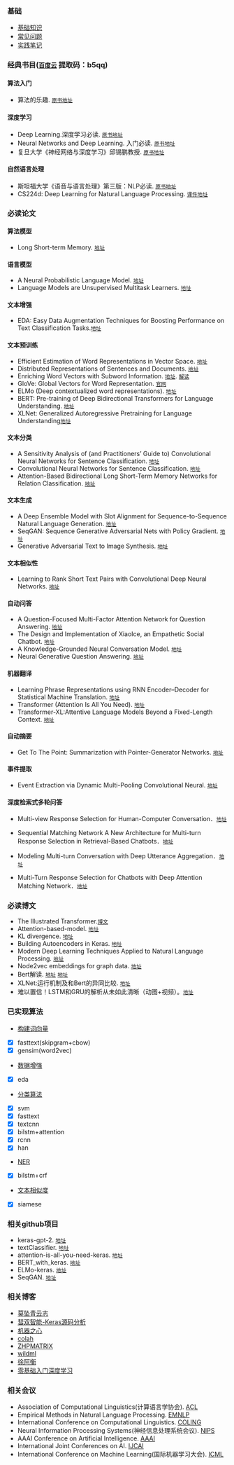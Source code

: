 ### 基础

* [基础知识](docs/basic.md)
* [常见问题](docs/fq.md)
* [实践笔记](docs/notes.md)

### 经典书目([`百度云`](https://pan.baidu.com/s/1sE_20nHCfej6f9yRaisz7Q) 提取码：b5qq)

#### 算法入门

* 算法的乐趣. [`原书地址`](http://www.ituring.com.cn/book/1605) 

#### 深度学习

* Deep Learning.深度学习必读. [`原书地址`](https://www.deeplearningbook.org/)
* Neural Networks and Deep Learning. 入门必读. [`原书地址`](http://neuralnetworksanddeeplearning.com/)
* 复旦大学《神经网络与深度学习》邱锡鹏教授. [`原书地址`](https://nndl.github.io/)

#### 自然语言处理

* 斯坦福大学《语音与语言处理》第三版：NLP必读. [`原书地址`](http://web.stanford.edu/~jurafsky/slp3/ed3book.pdf)
* CS224d: Deep Learning for Natural Language Processing. [`课件地址`](http://cs224d.stanford.edu/)

### 必读论文

#### 算法模型

* Long Short-term Memory. [`地址`](http://www.bioinf.jku.at/publications/older/2604.pdf)

#### 语言模型

* A Neural Probabilistic Language Model. [`地址`](https://www.researchgate.net/publication/221618573_A_Neural_Probabilistic_Language_Model)
* Language Models are Unsupervised Multitask Learners. [`地址`](https://d4mucfpksywv.cloudfront.net/better-language-models/language-models.pdf)

#### 文本增强

* EDA: Easy Data Augmentation Techniques for Boosting Performance on Text Classification Tasks.[`地址`](https://arxiv.org/pdf/1901.11196.pdf)

#### 文本预训练

* Efficient Estimation of Word Representations in Vector Space. [`地址`](https://arxiv.org/pdf/1301.3781.pdf)
* Distributed Representations of Sentences and Documents. [`地址`](https://arxiv.org/pdf/1405.4053.pdf)
* Enriching Word Vectors with Subword Information. [`地址`](https://arxiv.org/pdf/1607.04606.pdf). [`解读`](https://www.sohu.com/a/114464910_465975)
* GloVe: Global Vectors for Word Representation. [`官网`](https://nlp.stanford.edu/projects/glove/)
* ELMo (Deep contextualized word representations). [`地址`](https://arxiv.org/pdf/1802.05365.pdf)
* BERT: Pre-training of Deep Bidirectional Transformers for Language Understanding. [`地址`](https://arxiv.org/pdf/1810.04805.pdf)
* XLNet: Generalized Autoregressive Pretraining for Language Understanding[`地址`](https://arxiv.org/pdf/1906.08237.pdf)

#### 文本分类

* A Sensitivity Analysis of (and Practitioners’ Guide to) Convolutional Neural Networks for Sentence Classification. [`地址`](https://arxiv.org/pdf/1510.03820.pdf)
* Convolutional Neural Networks for Sentence Classification. [`地址`](https://arxiv.org/pdf/1408.5882.pdf)
* Attention-Based Bidirectional Long Short-Term Memory Networks for Relation Classification. [`地址`](http://www.aclweb.org/anthology/P16-2034)

#### 文本生成

* A Deep Ensemble Model with Slot Alignment for Sequence-to-Sequence Natural Language Generation. [`地址`](https://arxiv.org/pdf/1805.06553.pdf)
* SeqGAN: Sequence Generative Adversarial Nets with Policy Gradient. [`地址`](https://arxiv.org/pdf/1609.05473.pdf)
* Generative Adversarial Text to Image Synthesis. [`地址`](https://arxiv.org/pdf/1605.05396.pdf)

#### 文本相似性

* Learning to Rank Short Text Pairs with Convolutional Deep Neural Networks. [`地址`](http://citeseerx.ist.psu.edu/viewdoc/download?doi=10.1.1.723.6492&rep=rep1&type=pdf)

#### 自动问答

* A Question-Focused Multi-Factor Attention Network for Question Answering. [`地址`](https://arxiv.org/pdf/1801.08290.pdf)
* The Design and Implementation of XiaoIce, an Empathetic Social Chatbot. [`地址`](https://arxiv.org/pdf/1812.08989.pdf)
* A Knowledge-Grounded Neural Conversation Model. [`地址`](https://arxiv.org/pdf/1702.01932.pdf)
* Neural Generative Question Answering. [`地址`](https://arxiv.org/pdf/1512.01337v1.pdf)

#### 机器翻译

* Learning Phrase Representations using RNN Encoder–Decoder for Statistical Machine Translation. [`地址`](https://arxiv.org/pdf/1406.1078v3.pdf)
* Transformer (Attention Is All You Need). [`地址`](https://arxiv.org/pdf/1706.03762.pdf)
* Transformer-XL:Attentive Language Models Beyond a Fixed-Length Context. [`地址`](https://arxiv.org/pdf/1901.02860.pdf)

#### 自动摘要

* Get To The Point: Summarization with Pointer-Generator Networks. [`地址`](https://arxiv.org/pdf/1704.04368.pdf)

#### 事件提取

* Event Extraction via Dynamic Multi-Pooling Convolutional Neural. [`地址`](https://pdfs.semanticscholar.org/ca70/480f908ec60438e91a914c1075b9954e7834.pdf)

#### 深度检索式多轮问答
* Multi-view Response Selection for Human-Computer Conversation．[`地址`](https://www.aclweb.org/anthology/D16-1036)

* Sequential Matching Network A New Architecture for Multi-turn Response Selection in Retrieval-Based Chatbots．[`地址`](https://arxiv.org/abs/1612.01627)
* Modeling Multi-turn Conversation with Deep Utterance Aggregation．[`地址`](https://arxiv.org/pdf/1806.09102.pdf)
* Multi-Turn Response Selection for Chatbots with Deep Attention Matching Network．[`地址`](https://www.aclweb.org/anthology/P18-1103)

### 必读博文

* The Illustrated Transformer.[`博文`](https://jalammar.github.io/illustrated-transformer/)
* Attention-based-model. [`地址`](http://www.wildml.com/2016/01/attention-and-memory-in-deep-learning-and-nlp/)
* KL divergence. [`地址`](https://www.countbayesie.com/blog/2017/5/9/kullback-leibler-divergence-explained)
* Building Autoencoders in Keras. [`地址`](https://blog.keras.io/building-autoencoders-in-keras.html)
* Modern Deep Learning Techniques Applied to Natural Language Processing. [`地址`](https://nlpoverview.com/)
* Node2vec embeddings for graph data. [`地址`](https://towardsdatascience.com/node2vec-embeddings-for-graph-data-32a866340fef)
* Bert解读. [`地址`](https://www.cnblogs.com/rucwxb/p/10277217.html) [`地址`](https://zhuanlan.zhihu.com/p/49271699)
* XLNet:运行机制及和Bert的异同比较. [`地址`](https://zhuanlan.zhihu.com/p/70257427)
* 难以置信！LSTM和GRU的解析从未如此清晰（动图+视频）。[`地址`](https://mp.weixin.qq.com/s?__biz=MzI4MDYzNzg4Mw==&mid=2247488287&idx=2&sn=aa7b045337940886d5a7767f95ab0128&chksm=ebb42bcbdcc3a2ddcfb73fb77bead9655d6608b1a951a8b429fb2c38d56ca92289e97e6decd1&mpshare=1&scene=24&srcid=0930GzGGm3m7uZfJyblgWV3k&key=5b1b221b044835abb8ce952ed69e6acdfe5f30700caa3c560c8fe663354916c6753858e4dbbf1b4d1c2eded3876c67c0983d3d51324c321458405b0cacec9103640c28a7a5c068729172703bf23c0348&ascene=14&uin=Mjk3NzQ2NDczMQ%3D%3D&devicetype=Windows+10&version=62060833&lang=zh_CN&pass_ticket=uQSzwn38HjOIK%2BZwFf5AXCp%2Fk0QiE7budc%2Bl5t1yBFtOXA%2BPvSaFwqUWEwEmyZEd)

### 已实现算法

* [构建词向量](nlp/embedding/)

- [x] fasttext(skipgram+cbow)
- [x] gensim(word2vec)

* [数据增强](nlp/augmentation/)

- [x] eda

* [分类算法](nlp/classification/)

- [x] svm
- [x] fasttext
- [x] textcnn
- [x] bilstm+attention
- [x] rcnn
- [x] han

* [NER](nlp/ner/)

- [x] bilstm+crf

* [文本相似度](nlp/similarity/)

- [x] siamese

### 相关github项目

* keras-gpt-2. [`地址`](https://github.com/CyberZHG/keras-gpt-2)
* textClassifier. [`地址`](https://github.com/jiangxinyang227/textClassifier)
* attention-is-all-you-need-keras. [`地址`](https://github.com/Lsdefine/attention-is-all-you-need-keras)
* BERT_with_keras. [`地址`](https://github.com/miroozyx/BERT_with_keras)
* ELMo-keras. [`地址`](https://github.com/iliaschalkidis/ELMo-keras)
* SeqGAN. [`地址`](https://github.com/tyo-yo/SeqGAN)

### 相关博客

* [莫坠青云志](https://tobiaslee.top/)
* [彗双智能-Keras源码分析](http://wangbn.blogspot.com/)
* [机器之心](https://www.jiqizhixin.com/)
* [colah](https://colah.github.io/)
* [ZHPMATRIX](https://zhpmatrix.github.io/)
* [wildml](http://www.wildml.com/)
* [徐阿衡](http://www.shuang0420.com/)
* [零基础入门深度学习](https://www.zybuluo.com/hanbingtao/note/433855)

### 相关会议

* Association of Computational Linguistics(计算语言学协会). [ACL](https://www.aclweb.org/portal/)
* Empirical Methods in Natural Language Processing. [EMNLP]()
* International Conference on Computational Linguistics. [COLING](https://www.sheffield.ac.uk/dcs/research/groups/nlp/iccl/index#tab00)
* Neural Information Processing Systems(神经信息处理系统会议). [NIPS](https://nips.cc/)
* AAAI Conference on Artificial Intelligence. [AAAI](https://www.aaai.org/)
* International Joint Conferences on AI. [IJCAI](https://www.ijcai.org/)
* International Conference on Machine Learning(国际机器学习大会). [ICML](https://icml.cc/)

